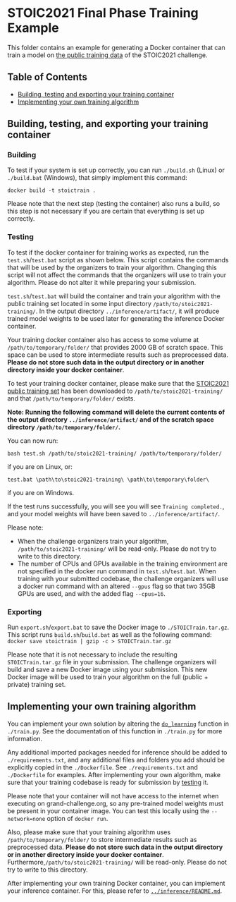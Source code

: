 # STOIC2021 Final Phase Training Example 

This folder contains an example for generating a Docker container that can train a model on [the public training data](https://registry.opendata.aws/stoic2021-training/) of the STOIC2021 challenge.

## Table of Contents
* [Building, testing and exporting your training container](#buildtestexport)
* [Implementing your own training algorithm](#implementing)

<a id="buildtestexport"></a>
## Building, testing, and exporting your training container 
### Building
To test if your system is set up correctly, you can run `./build.sh` (Linux) or `./build.bat` (Windows), that simply implement this command:

```docker build -t stoictrain .```

Please note that the next step (testing the container) also runs a build, so this step is not necessary if you are certain that everything is set up correctly.

<a name="testing"></a>
### Testing
To test if the docker container for training works as expected, run the `test.sh`/`test.bat` script as shown below. This script contains the commands that will be used by the organizers to train your algorithm. Changing this script will not affect the commands that the organizers will use to train your algorithm. Please do not alter it while preparing your submission.

 `test.sh`/`test.bat` will build the container and train your algorithm with the public training set located in some input directory `/path/to/stoic2021-training/`. In the output directory `../inference/artifact/`, it will produce trained model weights to be used later for generating the inference Docker container.

Your training docker container also has access to some volume at `/path/to/temporary/folder/` that provides 2000 GB of scratch space. This space can be used to store intermediate results such as preprocessed data. **Please do not store such data in the output directory or in another directory inside your docker container**.

To test your training docker container, please make sure that the [STOIC2021 public training set](https://registry.opendata.aws/stoic2021-training/) has been downloaded to `/path/to/stoic2021-training/` and that `/path/to/temporary/folder/` exists. 

**Note: Running the following command will delete the current contents of the output directory `../inference/artifact/` and of the scratch space directory `/path/to/temporary/folder/`.**

You can now run:

```bash test.sh /path/to/stoic2021-training/ /path/to/temporary/folder/```

if you are on Linux, or:

```test.bat \path\to\stoic2021-training\ \path\to\temporary\folder\ ```

if you are on Windows.


If the test runs successfully, you will see you will see `Training completed.`, and your model weights will have been saved to `../inference/artifact/`.

Please note: 
- When the challenge organizers train your algorithm, `/path/to/stoic2021-training/` will be read-only. Please do not try to write to this directory.
- The number of CPUs and GPUs available in the training environment are not specified in the docker run command in `test.sh`/`test.bat`. When training with your submitted codebase, the challenge organizers will use a docker run command with an altered `--gpus` flag so that two 35GB GPUs are used, and with the added flag `--cpus=16`.

<a name="exporting"></a>
### Exporting
Run `export.sh`/`export.bat` to save the Docker image to `./STOICTrain.tar.gz`. This script runs `build.sh`/`build.bat` as well as the following command:
`docker save stoictrain | gzip -c > STOICTrain.tar.gz`

Please note that it is not necessary to include the resulting `STOICTrain.tar.gz` file in your submission. The challenge organizers will build and save a new Docker image using your submission. This new Docker image will be used to train your algorithm on the full (public + private) training set.

<a id="implementing"></a>
## Implementing your own training algorithm
You can implement your own solution by altering the [`do_learning`](https://github.com/luukboulogne/stoic2021/blob/a9916c6a2a8c075300200e0d0c04dfffe93b0b17/training/train.py#L76) function in `./train.py`. See the documentation of this function in `./train.py` for more information.

Any additional imported packages needed for inference should be added to `./requirements.txt`, and any additional files and folders you add should be explicitly copied in the `./Dockerfile`. See `./requirements.txt` and `./Dockerfile` for examples. After implementing your own algorithm, make sure that your training codebase is ready for submission by [testing](#testing) it.

Please note that your container will not have access to the internet when executing on grand-challenge.org, so any pre-trained model weights must be present in your container image. You can test this locally using the `--network=none` option of `docker run`.

Also, please make sure that your training algorithm uses `/path/to/temporary/folder/` to store intermediate results such as preprocessed data. **Please do not store such data in the output directory or in another directory inside your docker container**. Furthermore,`/path/to/stoic2021-training/` will be read-only. Please do not try to write to this directory.

After implementing your own training Docker container, you can implement your inference container. For this, please refer to [`../inference/README.md`](https://github.com/luukboulogne/stoic2021/tree/master/inference).

